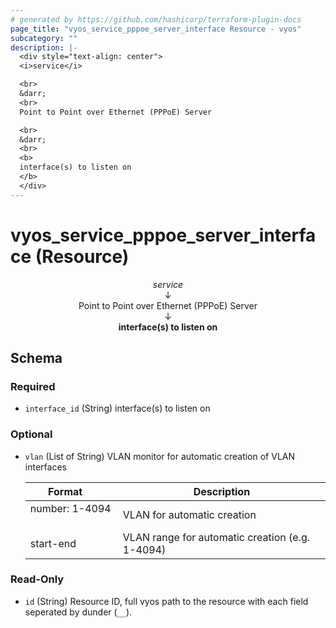 ```yaml
---
# generated by https://github.com/hashicorp/terraform-plugin-docs
page_title: "vyos_service_pppoe_server_interface Resource - vyos"
subcategory: ""
description: |-
  <div style="text-align: center">
  <i>service</i>

  <br>
  &darr;
  <br>
  Point to Point over Ethernet (PPPoE) Server

  <br>
  &darr;
  <br>
  <b>
  interface(s) to listen on
  </b>
  </div>
---
```


# vyos_service_pppoe_server_interface (Resource)

<div style="text-align: center">
<i>service</i>

<br>
&darr;
<br>
Point to Point over Ethernet (PPPoE) Server

<br>
&darr;
<br>
<b>
interface(s) to listen on
</b>
</div>



<!-- schema generated by tfplugindocs -->
## Schema

### Required

- `interface_id` (String) interface(s) to listen on

### Optional

- `vlan` (List of String) VLAN monitor for automatic creation of VLAN interfaces

    |  Format &emsp; | Description  |
    |----------|---------------|
    |  number: 1-4094  &emsp; |  VLAN for automatic creation  |
    |  start-end  &emsp; |  VLAN range for automatic creation (e.g. 1-4094)  |

### Read-Only

- `id` (String) Resource ID, full vyos path to the resource with each field seperated by dunder (`__`).
